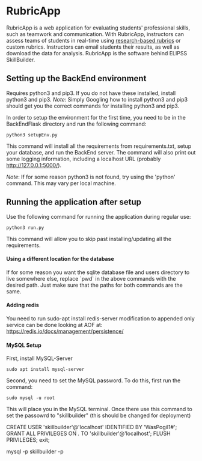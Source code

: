 # RubricApp

RubricApp is a web application for evaluating students' professional skills, such as teamwork and communication. With RubricApp, instructors can assess teams of students in real-time using [research-based rubrics](http://elipss.com/) or custom rubrics. Instructors can email students their results, as well as download the data for analysis. RubricApp is the software behind ELIPSS SkillBuilder.

## Setting up the BackEnd environment

Requires python3 and pip3. If you do not have these installed, install python3 and pip3.
*Note*: Simply Googling how to install python3 and pip3 should get you the correct commands for installing python3 and pip3.

In order to setup the environment for the first time, you need to be in the BackEndFlask directory
and run the following command:

```
python3 setupEnv.py
```

This command will install all the requirements from requirements.txt, setup your database, and run the BackEnd server.
The command will also print out some logging information, including a localhost URL (probably http://127.0.0.1:5000/).

*Note*: If for some reason python3 is not found, try using the 'python' command. This may vary per local machine.

## Running the application after setup

Use the following command for running the application during regular use:

```
python3 run.py
```

This command will allow you to skip past installing/updating all the requirements.

#### Using a different location for the database

If for some reason you want the sqlite database file and users directory to live somewhere else, replace \`pwd\` in the above commands with the desired path. Just make sure that the paths for both commands are the same.

#### Adding redis

You need to run sudo-apt install redis-server
modification to appended only service can be done looking at AOF
at: https://redis.io/docs/management/persistence/

#### MySQL Setup 

First, install MySQL-Server 

```
sudo apt install mysql-server
```

Second, you need to set the MySQL password. To do this, first run the command: 
```
sudo mysql -u root
```

This will place you in the MySQL terminal. Once there use this command to set the passowrd to "skillbuilder" (this should be changed for deployment)

CREATE USER 'skillbuilder'@'localhost' IDENTIFIED BY 'WasPogil1#';
GRANT ALL PRIVILEGES ON *.* TO 'skillbuilder'@'localhost';
FLUSH PRIVILEGES;
exit; 

mysql -p skillbuilder -p



